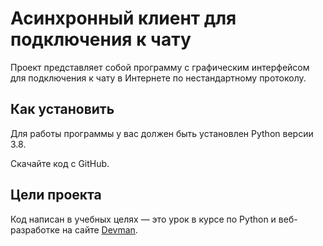 # Асинхронный клиент для подключения к чату

Проект представляет собой программу с графическим интерфейсом для подключения к чату в Интернете по нестандартному протоколу.

## Как установить

Для работы программы у вас должен быть установлен Python версии 3.8.

Скачайте код с GitHub.

## Цели проекта

Код написан в учебных целях — это урок в курсе по Python и веб-разработке на сайте [Devman](https://dvmn.org).

